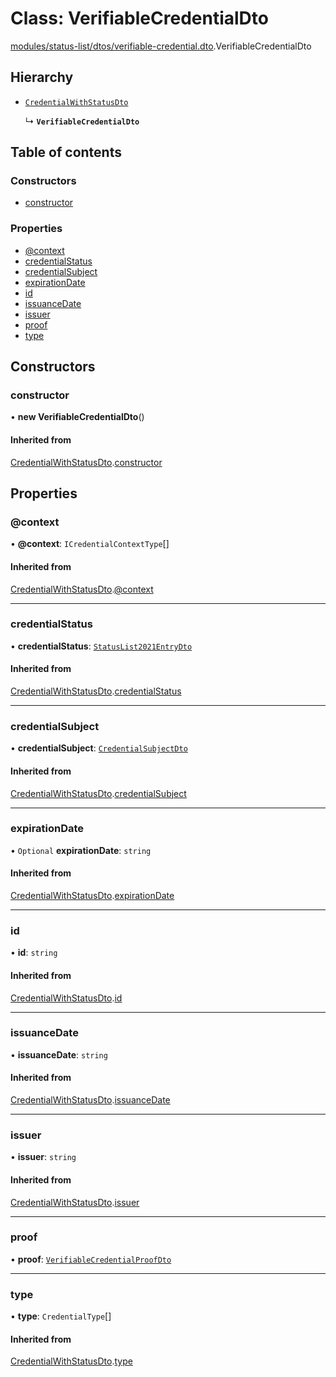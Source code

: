 # Class: VerifiableCredentialDto

[modules/status-list/dtos/verifiable-credential.dto](../modules/modules_status_list_dtos_verifiable_credential_dto.md).VerifiableCredentialDto

## Hierarchy

- [`CredentialWithStatusDto`](modules_status_list_dtos_credential_status_dto.CredentialWithStatusDto.md)

  ↳ **`VerifiableCredentialDto`**

## Table of contents

### Constructors

- [constructor](modules_status_list_dtos_verifiable_credential_dto.VerifiableCredentialDto.md#constructor)

### Properties

- [@context](modules_status_list_dtos_verifiable_credential_dto.VerifiableCredentialDto.md#@context)
- [credentialStatus](modules_status_list_dtos_verifiable_credential_dto.VerifiableCredentialDto.md#credentialstatus)
- [credentialSubject](modules_status_list_dtos_verifiable_credential_dto.VerifiableCredentialDto.md#credentialsubject)
- [expirationDate](modules_status_list_dtos_verifiable_credential_dto.VerifiableCredentialDto.md#expirationdate)
- [id](modules_status_list_dtos_verifiable_credential_dto.VerifiableCredentialDto.md#id)
- [issuanceDate](modules_status_list_dtos_verifiable_credential_dto.VerifiableCredentialDto.md#issuancedate)
- [issuer](modules_status_list_dtos_verifiable_credential_dto.VerifiableCredentialDto.md#issuer)
- [proof](modules_status_list_dtos_verifiable_credential_dto.VerifiableCredentialDto.md#proof)
- [type](modules_status_list_dtos_verifiable_credential_dto.VerifiableCredentialDto.md#type)

## Constructors

### constructor

• **new VerifiableCredentialDto**()

#### Inherited from

[CredentialWithStatusDto](modules_status_list_dtos_credential_status_dto.CredentialWithStatusDto.md).[constructor](modules_status_list_dtos_credential_status_dto.CredentialWithStatusDto.md#constructor)

## Properties

### @context

• **@context**: `ICredentialContextType`[]

#### Inherited from

[CredentialWithStatusDto](modules_status_list_dtos_credential_status_dto.CredentialWithStatusDto.md).[@context](modules_status_list_dtos_credential_status_dto.CredentialWithStatusDto.md#@context)

___

### credentialStatus

• **credentialStatus**: [`StatusList2021EntryDto`](modules_status_list_dtos_credential_status_dto.StatusList2021EntryDto.md)

#### Inherited from

[CredentialWithStatusDto](modules_status_list_dtos_credential_status_dto.CredentialWithStatusDto.md).[credentialStatus](modules_status_list_dtos_credential_status_dto.CredentialWithStatusDto.md#credentialstatus)

___

### credentialSubject

• **credentialSubject**: [`CredentialSubjectDto`](modules_status_list_dtos_credential_dto.CredentialSubjectDto.md)

#### Inherited from

[CredentialWithStatusDto](modules_status_list_dtos_credential_status_dto.CredentialWithStatusDto.md).[credentialSubject](modules_status_list_dtos_credential_status_dto.CredentialWithStatusDto.md#credentialsubject)

___

### expirationDate

• `Optional` **expirationDate**: `string`

#### Inherited from

[CredentialWithStatusDto](modules_status_list_dtos_credential_status_dto.CredentialWithStatusDto.md).[expirationDate](modules_status_list_dtos_credential_status_dto.CredentialWithStatusDto.md#expirationdate)

___

### id

• **id**: `string`

#### Inherited from

[CredentialWithStatusDto](modules_status_list_dtos_credential_status_dto.CredentialWithStatusDto.md).[id](modules_status_list_dtos_credential_status_dto.CredentialWithStatusDto.md#id)

___

### issuanceDate

• **issuanceDate**: `string`

#### Inherited from

[CredentialWithStatusDto](modules_status_list_dtos_credential_status_dto.CredentialWithStatusDto.md).[issuanceDate](modules_status_list_dtos_credential_status_dto.CredentialWithStatusDto.md#issuancedate)

___

### issuer

• **issuer**: `string`

#### Inherited from

[CredentialWithStatusDto](modules_status_list_dtos_credential_status_dto.CredentialWithStatusDto.md).[issuer](modules_status_list_dtos_credential_status_dto.CredentialWithStatusDto.md#issuer)

___

### proof

• **proof**: [`VerifiableCredentialProofDto`](modules_status_list_dtos_verifiable_credential_dto.VerifiableCredentialProofDto.md)

___

### type

• **type**: `CredentialType`[]

#### Inherited from

[CredentialWithStatusDto](modules_status_list_dtos_credential_status_dto.CredentialWithStatusDto.md).[type](modules_status_list_dtos_credential_status_dto.CredentialWithStatusDto.md#type)
